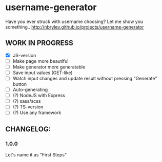 # username-generator
Have you ever struck with username choosing? Let me show you something..
http://nbrylev.github.io/projects/username-generator

## WORK IN PROGRESS
- [x] JS-version
- [ ] Make page more beautiful
- [ ] Make generator more generatable
- [ ] Save input values (GET-like)
- [ ] Watch input changes and update result without pressing "Generate" button
- [ ] Auto-generating
- [ ] (?) NodeJS with Express
- [ ] (?) sass/scss
- [ ] (?) TS-version
- [ ] (?) Use any framework

## CHANGELOG:

### 1.0.0
  Let's name it as "First Steps"

